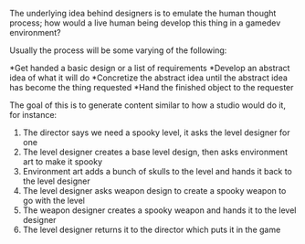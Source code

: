 The underlying idea behind designers is to emulate the human thought process; how would a live human being develop this thing in a gamedev environment?

Usually the process will be some varying of the following:

*Get handed a basic design or a list of requirements
*Develop an abstract idea of what it will do
*Concretize the abstract idea until the abstract idea has become the thing requested
*Hand the finished object to the requester

The goal of this is to generate content similar to how a studio would do it, for instance:

1. The director says we need a spooky level, it asks the level designer for one
2. The level designer creates a base level design, then asks environment art to make it spooky
3. Environment art adds a bunch of skulls to the level and hands it back to the level designer
4. The level designer asks weapon design to create a spooky weapon to go with the level
5. The weapon designer creates a spooky weapon and hands it to the level designer
6. The level designer returns it to the director which puts it in the game